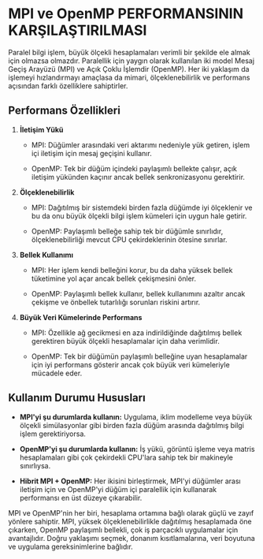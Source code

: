 # **MPI ve OpenMP PERFORMANSININ KARŞILAŞTIRILMASI**

Paralel bilgi işlem, büyük ölçekli hesaplamaları verimli bir şekilde ele almak için olmazsa olmazdır. Paralellik için yaygın olarak kullanılan iki model Mesaj Geçiş Arayüzü (MPI) ve Açık Çoklu İşlemdir (OpenMP). Her iki yaklaşım da işlemeyi hızlandırmayı amaçlasa da mimari, ölçeklenebilirlik ve performans açısından farklı özelliklere sahiptirler.

## **Performans Özellikleri**

1. **İletişim Yükü**

    - MPI: Düğümler arasındaki veri aktarımı nedeniyle yük getiren, işlem içi iletişim için mesaj geçişini kullanır.

    - OpenMP: Tek bir düğüm içindeki paylaşımlı bellekte çalışır, açık iletişim yükünden kaçınır ancak bellek senkronizasyonu gerektirir.

2. **Ölçeklenebilirlik**

    - MPI: Dağıtılmış bir sistemdeki birden fazla düğümde iyi ölçeklenir ve bu da onu büyük ölçekli bilgi işlem kümeleri için uygun hale getirir.

    - OpenMP: Paylaşımlı belleğe sahip tek bir düğümle sınırlıdır, ölçeklenebilirliği mevcut CPU        çekirdeklerinin ötesine sınırlar.

3. **Bellek Kullanımı**

    - MPI: Her işlem kendi belleğini korur, bu da daha yüksek bellek tüketimine yol açar ancak bellek çekişmesini önler.

    - OpenMP: Paylaşımlı bellek kullanır, bellek kullanımını azaltır ancak çekişme ve önbellek tutarlılığı sorunları riskini artırır.

4. **Büyük Veri Kümelerinde Performans**

    - MPI: Özellikle ağ gecikmesi en aza indirildiğinde dağıtılmış bellek gerektiren büyük ölçekli hesaplamalar için daha verimlidir.

    - OpenMP: Tek bir düğümün paylaşımlı belleğine uyan hesaplamalar için iyi performans gösterir ancak çok büyük veri kümeleriyle mücadele eder.

## **Kullanım Durumu Hususları**

- **MPI'yi şu durumlarda kullanın:** Uygulama, iklim modelleme veya büyük ölçekli simülasyonlar gibi birden fazla düğüm arasında dağıtılmış bilgi işlem gerektiriyorsa.

- **OpenMP'yi şu durumlarda kullanın:** İş yükü, görüntü işleme veya matris hesaplamaları gibi çok çekirdekli CPU'lara sahip tek bir makineyle sınırlıysa.

- **Hibrit MPI + OpenMP:** Her ikisini birleştirmek, MPI'yi düğümler arası iletişim için ve OpenMP'yi düğüm içi paralellik için kullanarak performansı en üst düzeye çıkarabilir.


MPI ve OpenMP'nin her biri, hesaplama ortamına bağlı olarak güçlü ve zayıf yönlere sahiptir. MPI, yüksek ölçeklenebilirlikle dağıtılmış hesaplamada öne çıkarken, OpenMP paylaşımlı bellekli, çok iş parçacıklı uygulamalar için avantajlıdır. Doğru yaklaşımı seçmek, donanım kısıtlamalarına, veri boyutuna ve uygulama gereksinimlerine bağlıdır.